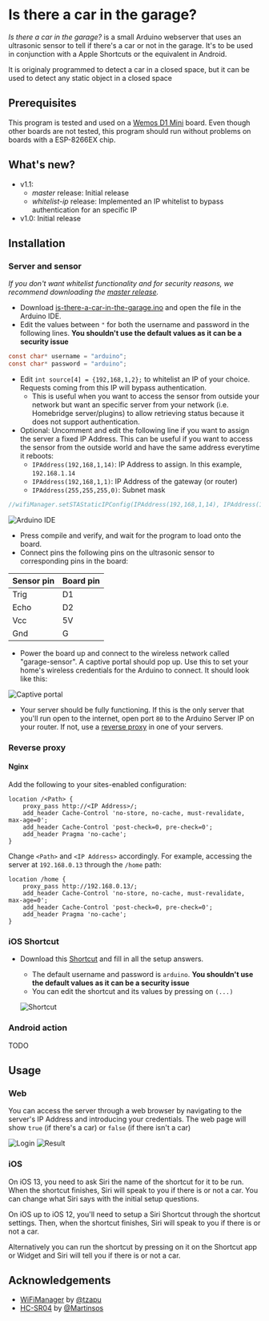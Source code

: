 # Is there a car in the garage?
*Is there a car in the garage?* is a small Arduino webserver that uses an ultrasonic sensor to tell if there's a car or not in the garage. It's to be used in conjunction with a Apple Shortcuts or the equivalent in Android.

It is originaly programmed to detect a car in a closed space, but it can be used to detect any static object in a closed space

<!--### [Contact me](https://docs.google.com/forms/d/e/1FAIpQLSduzpEWICbtIJUc46gEXq6bVulhHPPN4JRuc_arat4juTa8eQ/viewform) if you want a kit with everything preinstalled, configured and tested.-->

<!--### Consider donating if you found this useful:->

<!--[![Donate](images/donate.gif)](https://www.paypal.me/alvarogalisteo/1.00)-->

## Prerequisites

This program is tested and used on a [Wemos D1 Mini](https://wiki.wemos.cc/products:d1:d1_mini) board. Even though other boards are not tested, this program should run without problems on boards with a ESP-8266EX chip.

## What's new?

- v1.1:
  - _master_ release: Initial release
  - _whitelist-ip_ release: Implemented an IP whitelist to bypass authentication for an specific IP
- v1.0: Initial release

## Installation
### Server and sensor

_If you don't want whitelist functionality and for security reasons, we recommend downloading the [master release](https://github.com/SrGMC/is-there-a-car-in-the-garage)._

- Download [is-there-a-car-in-the-garage.ino](https://github.com/SrGMC/is-there-a-car-in-the-garage/raw/whitelist-ip/is-there-a-car-in-the-garage.ino) and open the file in the Arduino IDE.
- Edit the values between `"` for both the username and password in the following lines.  **You shouldn't use the default values as it can be a security issue**

```c
const char* username = "arduino";
const char* password = "arduino";
```

- Edit `int source[4] = {192,168,1,2};` to whitelist an IP of your choice. Requests coming from this IP will bypass authentication. 
    - This is useful when you want to access the sensor from outside your network but want an specific server from your network (i.e. Homebridge server/plugins) to allow retrieving status because it does not support authentication.
- Optional: Uncomment and edit the following line if you want to assign the server a fixed IP Address. This can be useful if you want to access the sensor from the outside world and have the same address everytime it reboots:
    - `IPAddress(192,168,1,14)`: IP Address to assign. In this example, `192.168.1.14`
    - `IPAddress(192,168,1,1)`: IP Address of the gateway (or router)
    - `IPAddress(255,255,255,0)`: Subnet mask

```c
//wifiManager.setSTAStaticIPConfig(IPAddress(192,168,1,14), IPAddress(192,168,1,1), IPAddress(255,255,255,0));
```

![Arduino IDE](images/ide.png)

- Press compile and verify, and wait for the program to load onto the board.
- Connect pins the following pins on the ultrasonic sensor to corresponding pins in the board:

| Sensor pin | Board pin |
| ---------- | --------- |
| Trig       | D1        |
| Echo       | D2        |
| Vcc        | 5V        |
| Gnd        | G         |


- Power the board up and connect to the wireless network called "garage-sensor". A captive portal should pop up. Use this to set your home's wireless credentials for the Arduino to connect. It should look like this:

![Captive portal](images/captive.png)

- Your server should be fully functioning. If this is the only server that you'll run open to the internet, open port `80` to the Arduino Server IP on your router. If not, use a [reverse proxy](#reverse-proxy) in one of your servers.

### Reverse proxy
#### Nginx
Add the following to your sites-enabled configuration:

```nginx
location /<Path> {
    proxy_pass http://<IP Address>/;
    add_header Cache-Control 'no-store, no-cache, must-revalidate, max-age=0';
    add_header Cache-Control 'post-check=0, pre-check=0';
    add_header Pragma 'no-cache';
}
```

Change `<Path>` and `<IP Address>` accordingly. For example, accessing the server at `192.168.0.13` through the `/home` path:

```nginx
location /home {
    proxy_pass http://192.168.0.13/;
    add_header Cache-Control 'no-store, no-cache, must-revalidate, max-age=0';
    add_header Cache-Control 'post-check=0, pre-check=0';
    add_header Pragma 'no-cache';
}
```

### iOS Shortcut

- Download this [Shortcut](https://www.icloud.com/shortcuts/19bcd04246704c28b0ec071b5c52406a) and fill in all the setup answers.
  - The default username and password is `arduino`. **You shouldn't use the default values as it can be a security issue**
  - You can edit the shortcut and its values by pressing on `(...)`

  ![Shortcut](images/shortcut.jpg)

### Android action
TODO

## Usage
### Web
You can access the server through a web browser by navigating to the server's IP Address and introducing your credentials. The web page will show `true` (if there's a car) or `false` (if there isn't a car)

![Login](images/login.png)
![Result](images/result.png)

### iOS
On iOS 13, you need to ask Siri the name of the shortcut for it to be run. When the shortcut finishes, Siri will speak to you if there is or not a car. You can change what Siri says with the initial setup questions.

On iOS up to iOS 12, you'll need to setup a Siri Shortcut through the shortcut settings. Then, when the shortcut finishes, Siri will speak to you if there is or not a car.

Alternatively you can run the shortcut by pressing on it on the Shortcut app or Widget and Siri will tell you if there is or not a car.

## Acknowledgements

- [WiFiManager](https://github.com/tzapu/WiFiManager) by [@tzapu](https://github.com/tzapu)
- [HC-SR04](https://github.com/Martinsos/arduino-lib-hc-sr04) by [@Martinsos](https://github.com/Martinsos)
